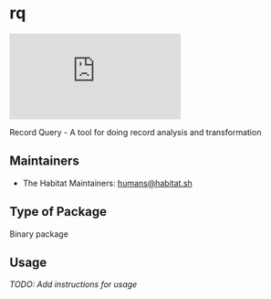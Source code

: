 # rq

[![Build Status](https://dev.azure.com/chefcorp-partnerengineering/Chef%20Base%20Plans/_apis/build/status/chef-base-plans.rq?branchName=master)](https://dev.azure.com/chefcorp-partnerengineering/Chef%20Base%20Plans/_build/latest?definitionId=187&branchName=master)

Record Query - A tool for doing record analysis and transformation

## Maintainers

* The Habitat Maintainers: <humans@habitat.sh>

## Type of Package

Binary package

## Usage

*TODO: Add instructions for usage*
